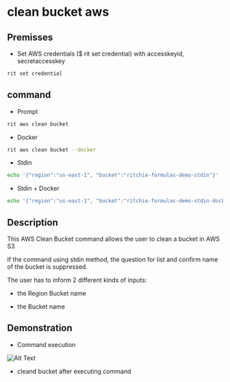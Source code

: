 <!-- markdownlint-disable-file MD013 -->
<!-- markdownlint-disable-file MD033 -->

# clean bucket aws

## Premisses

- Set AWS credentials ($ rit set credential) with accesskeyid, secretaccesskey

```bash
rit set credential
```

## command

- Prompt

```bash
rit aws clean bucket
```

- Docker

```bash
rit aws clean bucket --docker
```

- Stdin

```bash
echo '{"region":"us-east-1", "bucket":"ritchie-formulas-demo-stdin"}' | rit aws clean bucket --stdin
```

- Stdin + Docker

```bash
echo '{"region":"us-east-1", "bucket":"ritchie-formulas-demo-stdin-docker"}' | rit aws clean bucket --stdin --docker
```

## Description

This AWS Clean Bucket command allows the user to clean a bucket in AWS S3

If the command using stdin method, the question for list and confirm name of the bucket is suppressed.

The user has to inform 2 different kinds of inputs:

- the Region Bucket name

- the Bucket name

## Demonstration

- Command execution

![Alt Text](https://media.giphy.com/media/R5OMk8P6yCXp1n2Uqo/source.gif)

- cleand bucket after executing command
